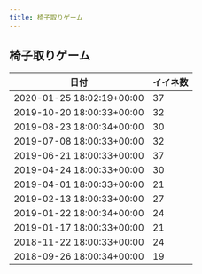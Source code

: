 ```yaml
---
title: 椅子取りゲーム
---
```

## 椅子取りゲーム

|日付|イイネ数|
|-|-|
|2020-01-25 18:02:19+00:00|37|
|2019-10-20 18:00:33+00:00|32|
|2019-08-23 18:00:34+00:00|30|
|2019-07-08 18:00:33+00:00|32|
|2019-06-21 18:00:33+00:00|37|
|2019-04-24 18:00:33+00:00|30|
|2019-04-01 18:00:33+00:00|21|
|2019-02-13 18:00:33+00:00|27|
|2019-01-22 18:00:34+00:00|24|
|2019-01-17 18:00:33+00:00|21|
|2018-11-22 18:00:33+00:00|24|
|2018-09-26 18:00:34+00:00|19|
